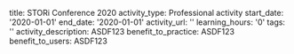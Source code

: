 title: STORi Conference 2020
activity_type: Professional activity
start_date: '2020-01-01'
end_date: '2020-01-01'
activity_url: ''
learning_hours: '0'
tags: ''
activity_description: ASDF123
benefit_to_practice: ASDF123
benefit_to_users: ASDF123
